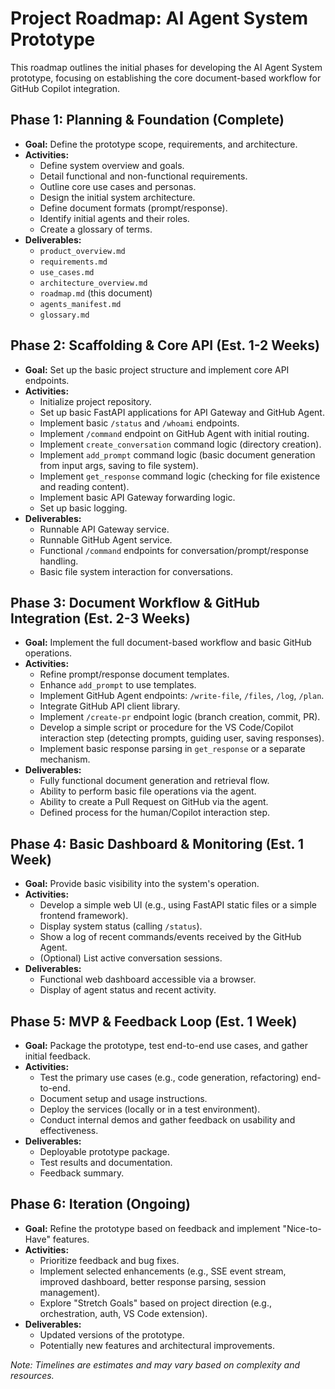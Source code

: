 # Project Roadmap: AI Agent System Prototype

This roadmap outlines the initial phases for developing the AI Agent System prototype, focusing on establishing the core document-based workflow for GitHub Copilot integration.

## Phase 1: Planning & Foundation (Complete)

-   **Goal:** Define the prototype scope, requirements, and architecture.
-   **Activities:**
    -   Define system overview and goals.
    -   Detail functional and non-functional requirements.
    -   Outline core use cases and personas.
    -   Design the initial system architecture.
    -   Define document formats (prompt/response).
    -   Identify initial agents and their roles.
    -   Create a glossary of terms.
-   **Deliverables:**
    -   `product_overview.md`
    -   `requirements.md`
    -   `use_cases.md`
    -   `architecture_overview.md`
    -   `roadmap.md` (this document)
    -   `agents_manifest.md`
    -   `glossary.md`

## Phase 2: Scaffolding & Core API (Est. 1-2 Weeks)

-   **Goal:** Set up the basic project structure and implement core API endpoints.
-   **Activities:**
    -   Initialize project repository.
    -   Set up basic FastAPI applications for API Gateway and GitHub Agent.
    -   Implement basic `/status` and `/whoami` endpoints.
    -   Implement `/command` endpoint on GitHub Agent with initial routing.
    -   Implement `create_conversation` command logic (directory creation).
    -   Implement `add_prompt` command logic (basic document generation from input args, saving to file system).
    -   Implement `get_response` command logic (checking for file existence and reading content).
    -   Implement basic API Gateway forwarding logic.
    -   Set up basic logging.
-   **Deliverables:**
    -   Runnable API Gateway service.
    -   Runnable GitHub Agent service.
    -   Functional `/command` endpoints for conversation/prompt/response handling.
    -   Basic file system interaction for conversations.

## Phase 3: Document Workflow & GitHub Integration (Est. 2-3 Weeks)

-   **Goal:** Implement the full document-based workflow and basic GitHub operations.
-   **Activities:**
    -   Refine prompt/response document templates.
    -   Enhance `add_prompt` to use templates.
    -   Implement GitHub Agent endpoints: `/write-file`, `/files`, `/log`, `/plan`.
    -   Integrate GitHub API client library.
    -   Implement `/create-pr` endpoint logic (branch creation, commit, PR).
    -   Develop a simple script or procedure for the VS Code/Copilot interaction step (detecting prompts, guiding user, saving responses).
    -   Implement basic response parsing in `get_response` or a separate mechanism.
-   **Deliverables:**
    -   Fully functional document generation and retrieval flow.
    -   Ability to perform basic file operations via the agent.
    -   Ability to create a Pull Request on GitHub via the agent.
    -   Defined process for the human/Copilot interaction step.

## Phase 4: Basic Dashboard & Monitoring (Est. 1 Week)

-   **Goal:** Provide basic visibility into the system's operation.
-   **Activities:**
    -   Develop a simple web UI (e.g., using FastAPI static files or a simple frontend framework).
    -   Display system status (calling `/status`).
    -   Show a log of recent commands/events received by the GitHub Agent.
    -   (Optional) List active conversation sessions.
-   **Deliverables:**
    -   Functional web dashboard accessible via a browser.
    -   Display of agent status and recent activity.

## Phase 5: MVP & Feedback Loop (Est. 1 Week)

-   **Goal:** Package the prototype, test end-to-end use cases, and gather initial feedback.
-   **Activities:**
    -   Test the primary use cases (e.g., code generation, refactoring) end-to-end.
    -   Document setup and usage instructions.
    -   Deploy the services (locally or in a test environment).
    -   Conduct internal demos and gather feedback on usability and effectiveness.
-   **Deliverables:**
    -   Deployable prototype package.
    -   Test results and documentation.
    -   Feedback summary.

## Phase 6: Iteration (Ongoing)

-   **Goal:** Refine the prototype based on feedback and implement "Nice-to-Have" features.
-   **Activities:**
    -   Prioritize feedback and bug fixes.
    -   Implement selected enhancements (e.g., SSE event stream, improved dashboard, better response parsing, session management).
    -   Explore "Stretch Goals" based on project direction (e.g., orchestration, auth, VS Code extension).
-   **Deliverables:**
    -   Updated versions of the prototype.
    -   Potentially new features and architectural improvements.

*Note: Timelines are estimates and may vary based on complexity and resources.*